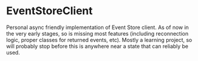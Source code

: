 # EventStoreClient
Personal async friendly implementation of Event Store client. As of now in the very early stages, so is missing most features (including reconnection logic, proper classes for returned events, etc). Mostly a learning project, so will probably stop before this is anywhere near a state that can reliably be used.
